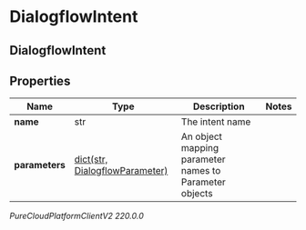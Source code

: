 # DialogflowIntent

## DialogflowIntent

## Properties

|Name | Type | Description | Notes|
|------------ | ------------- | ------------- | -------------|
| **name** | str | The intent name | |
| **parameters** | [dict(str, DialogflowParameter)](DialogflowParameter) | An object mapping parameter names to Parameter objects | |



_PureCloudPlatformClientV2 220.0.0_
